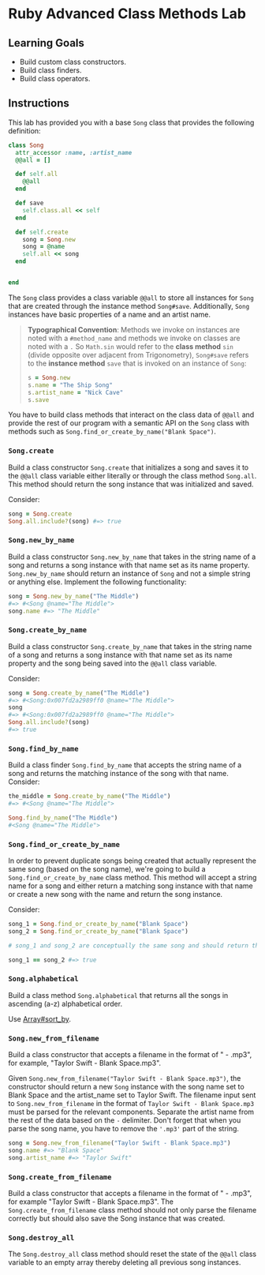 # Ruby Advanced Class Methods Lab

## Learning Goals

- Build custom class constructors.
- Build class finders.
- Build class operators.

## Instructions

This lab has provided you with a base `Song` class that provides the following
definition:

```ruby
class Song
  attr_accessor :name, :artist_name
  @@all = []

  def self.all
    @@all
  end

  def save
    self.class.all << self
  end

  def self.create
    song = Song.new
    song = @name
    self.all << song
  end


end
```

The `Song` class provides a class variable `@@all` to store all instances for
`Song` that are created through the instance method `Song#save`. Additionally,
`Song` instances have basic properties of a name and an artist name.

> **Typographical Convention**: Methods we
> invoke on instances are noted with a `#method_name` and methods we invoke on
> classes are noted with a `.` So `Math.sin` would refer to the **class
> method** `sin` (divide opposite over adjacent from Trigonometry), `Song#save`
> refers to the **instance method** `save` that is invoked on an instance of
> `Song`:
> ```ruby
> s = Song.new
> s.name = "The Ship Song"
> s.artist_name = "Nick Cave"
> s.save
> ```

You have to build class methods that interact on the class data of `@@all` and
provide the rest of our program with a semantic API on the `Song` class with
methods such as `Song.find_or_create_by_name("Blank Space")`.

### `Song.create`

Build a class constructor `Song.create` that initializes a song and saves it to
the `@@all` class variable either literally or through the class method
`Song.all`. This method should return the song instance that was initialized and
saved.

Consider:

```ruby
song = Song.create
Song.all.include?(song) #=> true
```

### `Song.new_by_name`

Build a class constructor `Song.new_by_name` that takes in the string name of a
song and returns a song instance with that name set as its name property.
`Song.new_by_name` should return an instance of `Song` and not a simple string
or anything else. Implement the following functionality:

```ruby
song = Song.new_by_name("The Middle")
#=> #<Song @name="The Middle">
song.name #=> "The Middle"
```

### `Song.create_by_name`

Build a class constructor `Song.create_by_name` that takes in the string name of
a song and returns a song instance with that name set as its name property and
the song being saved into the `@@all` class variable.

Consider:

```ruby
song = Song.create_by_name("The Middle")
#=> #<Song:0x007fd2a2989ff0 @name="The Middle">
song
#=> #<Song:0x007fd2a2989ff0 @name="The Middle">
Song.all.include?(song)
#=> true
```

### `Song.find_by_name`

Build a class finder `Song.find_by_name` that accepts the string name of a song
and returns the matching instance of the song with that name. Consider:

```ruby
the_middle = Song.create_by_name("The Middle")
#=> #<Song @name="The Middle">

Song.find_by_name("The Middle")
#<Song @name="The Middle">
```

### `Song.find_or_create_by_name`

In order to prevent duplicate songs being created that actually represent the
same song (based on the song name), we're going to build a
`Song.find_or_create_by_name` class method. This method will accept a string
name for a song and either return a matching song instance with that name or
create a new song with the name and return the song instance.

Consider:

```ruby
song_1 = Song.find_or_create_by_name("Blank Space")
song_2 = Song.find_or_create_by_name("Blank Space")

# song_1 and song_2 are conceptually the same song and should return the same song instance because of `.find_or_create_by_name.`

song_1 == song_2 #=> true
```

### `Song.alphabetical`

Build a class method `Song.alphabetical` that returns all the songs in ascending
(a-z) alphabetical order.

Use [Array#sort_by](http://ruby-doc.org/core/Enumerable.html#method-i-sort_by).

### `Song.new_from_filename`

Build a class constructor that accepts a filename in the format of "<Artist
Name> - <Song Name>.mp3", for example, "Taylor Swift - Blank Space.mp3".

Given `Song.new_from_filename("Taylor Swift - Blank Space.mp3")`, the
constructor should return a new `Song` instance with the song name set to Blank
Space and the artist_name set to Taylor Swift. The filename input sent to
`Song.new_from_filename` in the format of `Taylor Swift - Blank Space.mp3` must
be parsed for the relevant components. Separate the artist name from the rest of
the data based on the `-` delimiter. Don't forget that when you parse the song
name, you have to remove the `'.mp3'` part of the string.

```ruby
song = Song.new_from_filename("Taylor Swift - Blank Space.mp3")
song.name #=> "Blank Space"
song.artist_name #=> "Taylor Swift"
```

### `Song.create_from_filename`

Build a class constructor that accepts a filename in the format of "<Artist
Name> - <Song Name>.mp3", for example "Taylor Swift - Blank Space.mp3". The
`Song.create_from_filename` class method should not only parse the filename
correctly but should also save the Song instance that was created.

### `Song.destroy_all`

The `Song.destroy_all` class method should reset the state of the `@@all` class
variable to an empty array thereby deleting all previous song instances.
